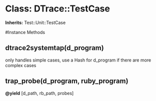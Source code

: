 # Class: DTrace::TestCase
**Inherits:** Test::Unit::TestCase
    




#Instance Methods
## dtrace2systemtap(d_program) [](#method-i-dtrace2systemtap)
only handles simple cases, use a Hash for d_program if there are more complex
cases

## trap_probe(d_program, ruby_program) [](#method-i-trap_probe)

**@yield** [d_path, rb_path, probes] 

